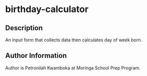 # birthday-calculator

## Description

 An input form that collects data then calculates day of week born.

## Author Information

Author is Petronilah Kwamboka at Moringa School Prep Program.
